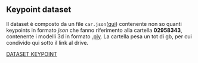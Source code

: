 ## Keypoint dataset

Il dataset è composto da un file `car.json`([qui](./car.json)) contenente non so quanti keypoints in formato _json_ 
che fanno riferimento alla cartella **02958343**, contenente i modelli 3d in formato [.ply](https://en.wikipedia.org/wiki/PLY_(file_format)).
La cartella pesa un tot di gb, per cui condivido qui sotto il link al drive.

[DATASET KEYPOINT](https://drive.google.com/drive/folders/1GCpRsDSXSHfqCM5T36EM5d35a_DVg3LB?usp=drive_link)